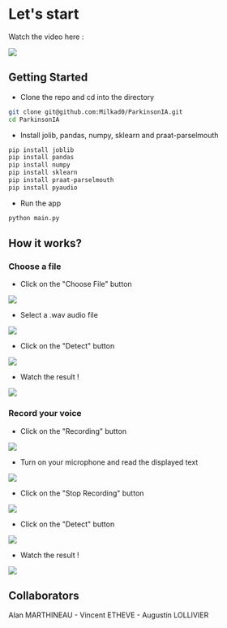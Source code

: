 # Let's start

Watch the video here :

![](img/ExampleApp.PNG)

## Getting Started
- Clone the repo and cd into the directory
```sh
git clone git@github.com:Milkad0/ParkinsonIA.git
cd ParkinsonIA
```
- Install jolib, pandas, numpy, sklearn and praat-parselmouth
```sh
pip install joblib
pip install pandas
pip install numpy
pip install sklearn
pip install praat-parselmouth
pip install pyaudio

```
- Run the app
```sh
python main.py
```
## How it works?

### Choose a file 

- Click on the "Choose File" button

![](img/ScreenAIStep1.png)

- Select a .wav audio file

![](img/parkinScreenWav.PNG)

- Click on the "Detect" button

![](img/ScreenAIStep2.png)

- Watch the result !

![](img/ScreenAIStep3.png)

### Record your voice

- Click on the "Recording" button

![](img/ScreenAIRecordingStep1.png)

- Turn on your microphone and read the displayed text

![](img/ScreenAIRecordingStep2.png)

- Click on the "Stop Recording" button

![](img/ScreenAIRecordingStep3.png)

- Click on the "Detect" button

![](img/ScreenAIStep2.png)

- Watch the result !

![](img/ScreenAIStep3.png)

## Collaborators

Alan MARTHINEAU - Vincent ETHEVE - Augustin LOLLIVIER
